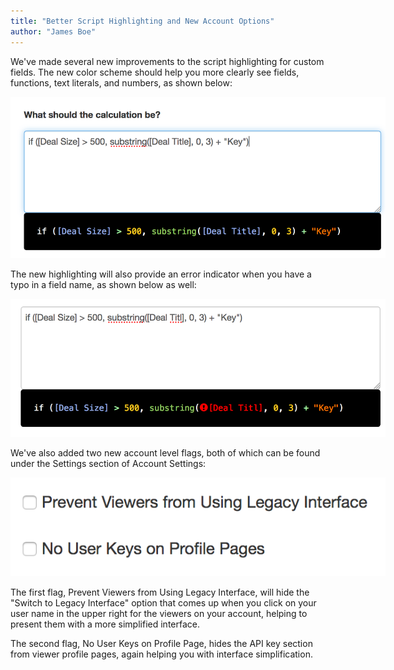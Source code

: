 ```yaml
---
title: "Better Script Highlighting and New Account Options"
author: "James Boe"
---
```

We've made several new improvements to the script highlighting for custom fields. The new color scheme should help you more clearly see fields, functions, text literals, and numbers, as shown below:

<img style="max-width:600px" src="/images/scripting_new.png" alt="Script Styling" class="img img-responsive"/>

The new highlighting will also provide an error indicator when you have a typo in a field name, as shown below as well:

<img style="max-width:600px" src="/images/scripting_error.png" alt="Script Errors" class="img img-responsive"/>

We've also added two new account level flags, both of which can be found under the Settings section of Account Settings:

<img style="max-width:600px" src="/images/account_flags.png" alt="Account Flags" class="img img-responsive"/>

The first flag, Prevent Viewers from Using Legacy Interface, will hide the "Switch to Legacy Interface" option that comes up when you click on your user name in the upper right for the viewers on your account, helping to present them with a more simplified interface.

The second flag, No User Keys on Profile Page, hides the API key section from viewer profile pages, again helping you with interface simplification.
